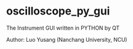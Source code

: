 # oscilloscope_py_gui
The Instrument GUI written in PYTHON by QT

Author: Luo Yusang (Nanchang University, NCU)


  